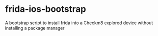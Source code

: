 # frida-ios-bootstrap
A bootstrap script to install frida into a Checkm8 explored device without installing a package manager
